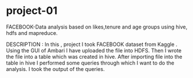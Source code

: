 # project-01
FACEBOOK-Data analysis based on likes,tenure and age groups using hive, hdfs and mapreduce.

DESCRIPTION : In this , project I took FACEBOOK dataset from Kaggle . Using the GUI of Ambari I have uploaded the file into HDFS. Then I wrote the file into a table which was created in hive. After importing file into the table in hive I performed some queries through which I want to do the analysis. I took the output of the queries.
